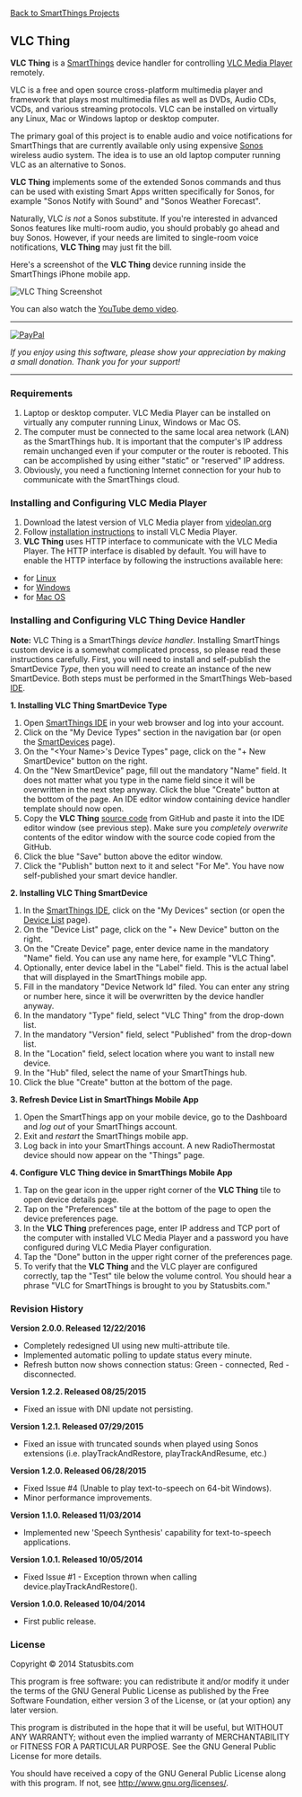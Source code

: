 [Back to SmartThings Projects](https://github.com/statusbits/smartthings)

VLC Thing
---------

**VLC Thing** is a [SmartThings](http://www.smartthings.com) device handler
for controlling [VLC Media Player](http://www.videolan.org) remotely.

VLC is a free and open source cross-platform multimedia player and framework
that plays most multimedia files as well as DVDs, Audio CDs, VCDs, and various
streaming protocols. VLC can be installed on virtually any Linux, Mac or
Windows laptop or desktop computer.

The primary goal of this project is to enable audio and voice notifications
for SmartThings that are currently available only using expensive
[Sonos](http://www.sonos.com) wireless audio system. The idea is to use an
old laptop computer running VLC as an alternative to Sonos.

**VLC Thing** implements some of the extended Sonos commands and thus can be
used with existing Smart Apps written specifically for Sonos, for example
"Sonos Notify with Sound" and "Sonos Weather Forecast".

Naturally, VLC *is not* a Sonos substitute. If you're interested in advanced
Sonos features like multi-room audio, you should probably go ahead and buy
Sonos. However, if your needs are limited to single-room voice notifications,
**VLC Thing** may just fit the bill.

Here's a screenshot of the **VLC Thing** device running inside the SmartThings
iPhone mobile app.

![VLC Thing Screenshot](http://statusbits.github.io/images/VLCThing-01.jpg)

You can also watch the [YouTube demo video](http://youtu.be/laCar-03Jq4).

---

[![PayPal](https://www.paypalobjects.com/en_US/i/btn/btn_donate_LG.gif)](https://www.paypal.com/cgi-bin/webscr?cmd=_s-xclick&hosted_button_id=ATTTMV7JV2W9W)

*If you enjoy using this software, please show your appreciation by making a small
donation. Thank you for your support!*

---


### Requirements

1. Laptop or desktop computer. VLC Media Player can be installed on virtually
any computer running Linux, Windows or Mac OS.
2. The computer must be connected to the same local area network (LAN) as the
SmartThings hub. It is important that the computer's IP address remain
unchanged even if your computer or the router is rebooted. This can be
accomplished by using either "static" or "reserved" IP address.
3. Obviously, you need a functioning Internet connection for your hub to
communicate with the SmartThings cloud.


### Installing and Configuring VLC Media Player

1. Download the latest version of VLC Media player from
[videolan.org](http://www.videolan.org)
2. Follow [installation instructions](https://wiki.videolan.org/Documentation:Installing_VLC/)
to install VLC Media Player.
3. **VLC Thing** uses HTTP interface to communicate with the VLC Media Player.
The HTTP interface is disabled by default. You will have to enable the HTTP
interface by following the instructions available here:
 - for [Linux](http://hobbyistsoftware.com/VLCSetup-linux)
 - for [Windows](http://hobbyistsoftware.com/vlcsetup-win-manual)
 - for [Mac OS](http://hobbyistsoftware.com/vlcsetup-mac-manual)


### Installing and Configuring VLC Thing Device Handler

**Note:** VLC Thing is a SmartThings *device handler*. Installing SmartThings
custom device is a somewhat complicated process, so please read these
instructions carefully. First, you will need to install and self-publish the
SmartDevice *Type*, then you will need to create an instance of the new
SmartDevice. Both steps must be performed in the SmartThings Web-based
[IDE](https://graph.api.smartthings.com).

**1. Installing VLC Thing SmartDevice Type**

1. Open [SmartThings IDE](https://graph.api.smartthings.com) in your web
browser and log into your account.
2. Click on the "My Device Types" section in the navigation bar (or open the
[SmartDevices](https://graph.api.smartthings.com/ide/devices) page).
3. On the "\<Your Name\>'s Device Types" page, click on the "+ New SmartDevice"
button on the right.
4. On the "New SmartDevice" page, fill out the mandatory "Name" field. It does
not matter what you type in the name field since it will be overwritten in the
next step anyway. Click the blue "Create" button at the bottom of the page. An
IDE editor window containing device handler template should now open.
5. Copy the **VLC Thing**
[source code](https://raw.githubusercontent.com/statusbits/smartthings/master/devicetypes/statusbits/vlc-thing.src/vlc-thing.groovy)
from GitHub and paste it into the IDE editor window (see previous step). Make
sure you *completely overwrite* contents of the editor window with the source
code copied from the GitHub.
6. Click the blue "Save" button above the editor window.
7. Click the "Publish" button next to it and select "For Me". You have now
self-published your smart device handler.

**2. Installing VLC Thing SmartDevice**

1. In the [SmartThings IDE](https://graph.api.smartthings.com), click on the
"My Devices" section (or open the [Device List](https://graph.api.smartthings.com/device/list)
page).
2. On the "Device List" page, click on the "+ New Device" button on the right.
3. On the "Create Device" page, enter device name in the mandatory "Name"
field. You can use any name here, for example "VLC Thing".
4. Optionally, enter device label in the "Label" field. This is the actual
label that will displayed in the SmartThings mobile app.
5. Fill in the mandatory "Device Network Id" filed. You can enter any string
or number here, since it will be overwritten by the device handler anyway.
6. In the mandatory "Type" field, select "VLC Thing" from the drop-down
list.
7. In the mandatory "Version" field, select "Published" from the drop-down
list.
8. In the "Location" field, select location where you want to install new
device.
9. In the "Hub" filed, select the name of your SmartThings hub.
10. Click the blue "Create" button at the bottom of the page.

**3. Refresh Device List in SmartThings Mobile App**

1. Open the SmartThings app on your mobile device, go to the Dashboard and
*log out* of your SmartThings account.
2. Exit and *restart* the SmartThings mobile app.
3. Log back in into your SmartThings account. A new RadioThermostat device
should now appear on the "Things" page.

**4. Configure VLC Thing device in SmartThings Mobile App**

1. Tap on the gear icon in the upper right corner of the **VLC Thing** tile to
open device details page.
2. Tap on the "Preferences" tile at the bottom of the page to open the device
preferences page.
3. In the **VLC Thing** preferences page, enter IP address and TCP port of
the computer with installed VLC Media Player and a password you have
configured during VLC Media Player configuration.
4. Tap the "Done" button in the upper right corner of the preferences page.
5. To verify that the **VLC Thing** and the VLC player are configured
correctly, tap the "Test" tile below the volume control. You should hear a
phrase "VLC for SmartThings is brought to you by Statusbits.com."


### Revision History

**Version 2.0.0. Released 12/22/2016**
* Completely redesigned UI using new multi-attribute tile.
* Implemented automatic polling to update status every minute.
* Refresh button now shows connection status: Green - connected, Red -
disconnected.

**Version 1.2.2. Released 08/25/2015**
* Fixed an issue with DNI update not persisting.

**Version 1.2.1. Released 07/29/2015**
* Fixed an issue with truncated sounds when played using Sonos extensions
(i.e. playTrackAndRestore, playTrackAndResume, etc.)

**Version 1.2.0. Released 06/28/2015**
* Fixed Issue #4 (Unable to play text-to-speech on 64-bit Windows).
* Minor performance improvements.

**Version 1.1.0. Released 11/03/2014**
* Implemented new 'Speech Synthesis' capability for text-to-speech
applications.

**Version 1.0.1. Released 10/05/2014**
* Fixed Issue #1 - Exception thrown when calling device.playTrackAndRestore().

**Version 1.0.0. Released 10/04/2014**
* First public release.


### License

Copyright © 2014 Statusbits.com

This program is free software: you can redistribute it and/or modify it
under the terms of the GNU General Public License as published by the Free
Software Foundation, either version 3 of the License, or (at your option)
any later version.

This program is distributed in the hope that it will be useful, but
WITHOUT ANY WARRANTY; without even the implied warranty of MERCHANTABILITY
or FITNESS FOR A PARTICULAR PURPOSE.  See the GNU General Public License
for more details.

You should have received a copy of the GNU General Public License along
with this program.  If not, see <http://www.gnu.org/licenses/>.
